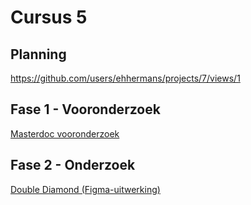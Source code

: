 # Cursus 5
## Planning
https://github.com/users/ehhermans/projects/7/views/1
## Fase 1 - Vooronderzoek
[Masterdoc vooronderzoek](https://github.com/ehhermans/cursus5/blob/main/Fase%201%20-%20Vooronderzoek/Masterdoc.md)

## Fase 2 - Onderzoek
[Double Diamond (Figma-uitwerking)](https://www.figma.com/design/Q5d65IkA5hxKeK241ocRbZ/Projectplan?node-id=0-1&t=xzkDN4VDlyEQagu0-1)
